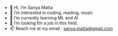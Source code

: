 - 👋 Hi, I’m Sanya Matta
- 👀 I’m interested in coding, reading, music
- 🌱 I’m currently learning ML and AI
- 💞️ I’m looking for a job in this field. 
- 📫 Reach me at my email : sanya.matta@gmail.com

